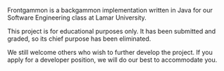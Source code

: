 Frontgammon is a backgammon implementation written in Java for our Software Engineering class at Lamar University.

This project is for educational purposes only. It has been submitted and graded, so its chief purpose has been eliminated.

We still welcome others who wish to further develop the project. If you apply for a developer position, we will do our best to accommodate you.